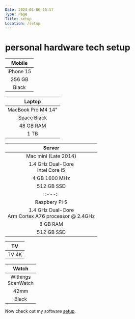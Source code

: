 ```yaml
---
Date: 2023-01-06 15:57
Type: Page
Title: setup
Location: /setup
---
```


# <i class="fas fa-user-cog"></i> personal hardware tech setup

<div class="table-container">
<div class="table-cell">

| <i class="fas fa-mobile"></i> Mobile | 
|:---:|
| iPhone 15 |
| 256 GB |
| Black |  

</div>

<div class="table-cell">

| <i class="fas fa-laptop"></i> Laptop | 
|:---:|
| MacBook Pro M4 14" |
| Space Black |
| 48 GB RAM |
| 1 TB |

</div>
<div class="table-cell">

| <i class="fas fa-desktop"></i> Server |
|:---:| 
| Mac mini (Late 2014)|
| 1.4 GHz Dual-Core <br/> Intel Core i5|
| 4 GB 1600 MHz |
| 512 GB SSD |
|:---:| 
| Raspbery Pi 5|
| 1.4 GHz Dual-Core <br/> Arm Cortex A76 processor @ 2.4GHz|
| 8 GB RAM |
| 512 GB SSD |

</div>
<div class="table-cell">

| <i class="fab fa-apple"></i> TV | 
|:---:|
| TV 4K | 

</div>
<div class="table-cell">

| <i class="fa-solid fa-clock"></i> Watch |
|:---:|
| Withings <br/> ScanWatch |
| 42mm |
| Black |

</div>

</div>

Now check out my software [setup](/defaults).

